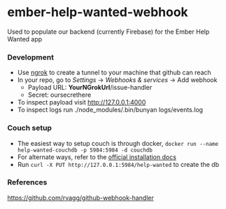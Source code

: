 # ember-help-wanted-webhook
Used to populate our backend (currently Firebase) for the Ember Help Wanted app


### Development
- Use [ngrok](https://ngrok.com/) to create a tunnel to your machine that github can reach
- In your repo, go to *Settings* -> *Webhooks & services* -> Add webhook
  - Payload URL: __YourNGrokUrl__/issue-handler
  - Secret: oursecrethere
- To inspect payload visit http://127.0.0.1:4000
- To inspect logs run ./node_modules/.bin/bunyan logs/events.log

### Couch setup
- The easiest way to setup couch is through docker, `docker run --name help-wanted-couchdb -p 5984:5984 -d couchdb`
- For alternate ways, refer to the [official installation docs](https://cwiki.apache.org/confluence/display/COUCHDB/Installing+CouchDB)
- Run `curl -X PUT http://127.0.0.1:5984/help-wanted` to create the db

### References
https://github.com/rvagg/github-webhook-handler
